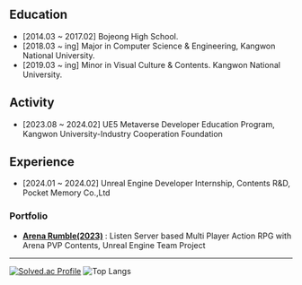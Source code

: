 
<!--
**liebenholz/liebenholz** is a ✨ _special_ ✨ repository because its `README.md` (this file) appears on your GitHub profile.

Here are some ideas to get you started:

- 🔭 I’m currently working on ...
- 🌱 I’m currently learning ...
- 👯 I’m looking to collaborate on ...
- 🤔 I’m looking for help with ...
- 💬 Ask me about ...
- 📫 How to reach me: ...
- 😄 Pronouns: ...
- ⚡ Fun fact: ...
-->
## Education
- [2014.03 ~ 2017.02] Bojeong High School.
- [2018.03 ~ ing] Major in Computer Science & Engineering, Kangwon National University.
- [2019.03 ~ ing] Minor in Visual Culture & Contents. Kangwon National University.
## Activity
- [2023.08 ~ 2024.02] UE5 Metaverse Developer Education Program, Kangwon University-Industry Cooperation Foundation
<!--
- [2024.04 ~ 2024.11] Kakao Tech Campus, Backend Track, Kakao Corp. x Kangwon National University
-->
## Experience
- [2024.01 ~ 2024.02] Unreal Engine Developer Internship, Contents R&D, Pocket Memory Co.,Ltd
### Portfolio
- **[Arena Rumble(2023)](https://youtu.be/TGwBppxJI_E?si=TrHAkyZoq9MN_EVd)** : Listen Server based Multi Player Action RPG with Arena PVP Contents, Unreal Engine Team Project
<!--
- **Adventure(2024)** : Imitation of [YOASOBI 「Adventure」](https://youtu.be/Av3xaZkVpJs) Animation Music Video, Personal Work
--> 
--------

[![Solved.ac Profile](http://mazassumnida.wtf/api/v2/generate_badge?boj=liebenholz98)](https://solved.ac/liebenholz98)
![Top Langs](https://github-readme-stats.vercel.app/api/top-langs/?username=liebenholz&layout=compact&theme=light)

